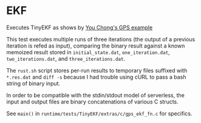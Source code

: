 # EKF

Executes TinyEKF as shows by [You Chong's GPS example](http://www.mathworks.com/matlabcentral/fileexchange/31487-extended-kalman-filter-ekf--for-gps)

This test executes multiple runs of three iterations (the output of a previous iteration is refed as input), comparing the binary result against a known memoized result stored in `initial_state.dat`, `one_iteration.dat`, `two_iterations.dat`, and `three_iterations.dat`.

The `rust.sh` script stores per-run results to temporary files suffixed with `*.res.dat` and `diff -s` because I had trouble using cURL to pass a bash string of binary input.

In order to be compatible with the stdin/stdout model of serverless, the input and output files are binary concatenations of various C structs.

See `main()` in `runtime/tests/TinyEKF/extras/c/gps_ekf_fn.c` for specifics.
